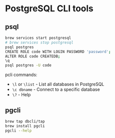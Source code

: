 # PostgreSQL CLI tools

## psql

```bash
brew services start postgresql
# brew services stop postgresql
psql postgres
CREATE ROLE code WITH LOGIN PASSWORD 'password';
ALTER ROLE code CREATEDB;
\q
psql postgres -U code
```

pcli commands:
- `\l` or `\list` - List all databases in PostgreSQL
- `\c dbname` - Connect to a specific database
- `\?` - Help

## pgcli

```bash
brew tap dbcli/tap
brew install pgcli
pgcli --help
```

